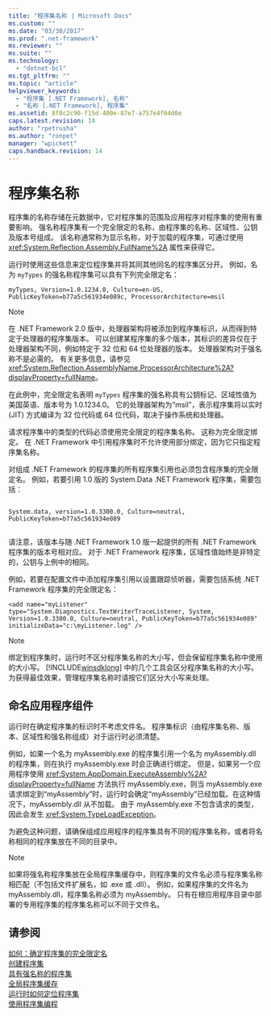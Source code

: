 ```yaml
---
title: "程序集名称 | Microsoft Docs"
ms.custom: ""
ms.date: "03/30/2017"
ms.prod: ".net-framework"
ms.reviewer: ""
ms.suite: ""
ms.technology: 
  - "dotnet-bcl"
ms.tgt_pltfrm: ""
ms.topic: "article"
helpviewer_keywords: 
  - "程序集 [.NET Framework], 名称"
  - "名称 [.NET Framework], 程序集"
ms.assetid: 8f8c2c90-f15d-400e-87e7-a757e4f04d0e
caps.latest.revision: 14
author: "rpetrusha"
ms.author: "ronpet"
manager: "wpickett"
caps.handback.revision: 14
---
```

# 程序集名称
程序集的名称存储在元数据中，它对程序集的范围及应用程序对程序集的使用有重要影响。  强名称程序集有一个完全限定的名称，由程序集的名称、区域性、公钥及版本号组成。  该名称通常称为显示名称，对于加载的程序集，可通过使用 <xref:System.Reflection.Assembly.FullName%2A> 属性来获得它。  
  
 运行时使用这些信息来定位程序集并将其同其他同名的程序集区分开。  例如，名为 `myTypes` 的强名称程序集可以具有下列完全限定名：  
  
```  
myTypes, Version=1.0.1234.0, Culture=en-US, PublicKeyToken=b77a5c561934e089c, ProcessorArchitecture=msil  
```  
  
> [!NOTE]
>  在 .NET Framework 2.0 版中，处理器架构将被添加到程序集标识，从而得到特定于处理器的程序集版本。  可以创建某程序集的多个版本，其标识的差异仅在于处理器架构不同，例如特定于 32 位和 64 位处理器的版本。  处理器架构对于强名称不是必需的。  有关更多信息，请参见 <xref:System.Reflection.AssemblyName.ProcessorArchitecture%2A?displayProperty=fullName>。  
  
 在此例中，完全限定名表明 `myTypes` 程序集的强名称具有公钥标记、区域性值为美国英语、版本号为 1.0.1234.0。  它的处理器架构为“msil”，表示程序集将以实时 \(JIT\) 方式编译为 32 位代码或 64 位代码，取决于操作系统和处理器。  
  
 请求程序集中的类型的代码必须使用完全限定的程序集名称。  这称为完全限定绑定。  在 .NET Framework 中引用程序集时不允许使用部分绑定，因为它只指定程序集名称。  
  
 对组成 .NET Framework 的程序集的所有程序集引用也必须包含程序集的完全限定名。  例如，若要引用 1.0 版的 System.Data .NET Framework 程序集，需要包括：  
  
```  
  
System.data, version=1.0.3300.0, Culture=neutral, PublicKeyToken=b77a5c561934e089  
  
```  
  
 请注意，该版本与随 .NET Framework 1.0 版一起提供的所有 .NET Framework 程序集的版本号相对应。  对于 .NET Framework 程序集，区域性值始终是非特定的，公钥与上例中的相同。  
  
 例如，若要在配置文件中添加程序集引用以设置跟踪侦听器，需要包括系统 .NET Framework 程序集的完全限定名：  
  
```  
<add name="myListener" type="System.Diagnostics.TextWriterTraceListener, System, Version=1.0.3300.0, Culture=neutral, PublicKeyToken=b77a5c561934e089" initializeData="c:\myListener.log" />  
```  
  
> [!NOTE]
>  绑定到程序集时，运行时不区分程序集名称的大小写，但会保留程序集名称中使用的大小写。  [!INCLUDE[winsdklong](../../../includes/winsdklong-md.md)] 中的几个工具会区分程序集名称的大小写。  为获得最佳效果，管理程序集名称时请按它们区分大小写来处理。  
  
## 命名应用程序组件  
 运行时在确定程序集的标识时不考虑文件名。  程序集标识（由程序集名称、版本、区域性和强名称组成）对于运行时必须清楚。  
  
 例如，如果一个名为 myAssembly.exe 的程序集引用一个名为 myAssembly.dll 的程序集，则在执行 myAssembly.exe 时会正确进行绑定。  但是，如果另一个应用程序使用 <xref:System.AppDomain.ExecuteAssembly%2A?displayProperty=fullName> 方法执行 myAssembly.exe，则当 myAssembly.exe 请求绑定到“myAssembly”时，运行时会确定“myAssembly”已经加载。在这种情况下，myAssembly.dll 从不加载。  由于 myAssembly.exe 不包含请求的类型，因此会发生 <xref:System.TypeLoadException>。  
  
 为避免这种问题，请确保组成应用程序的程序集具有不同的程序集名称，或者将名称相同的程序集放在不同的目录中。  
  
> [!NOTE]
>  如果将强名称程序集放在全局程序集缓存中，则程序集的文件名必须与程序集名称相匹配（不包括文件扩展名，如 .exe 或 .dll）。  例如，如果程序集的文件名为 myAssembly.dll，程序集名称必须为 myAssembly。  只有在根应用程序目录中部署的专用程序集的程序集名称可以不同于文件名。  
  
## 请参阅  
 [如何：确定程序集的完全限定名](../../../docs/framework/app-domains/how-to-determine-assembly-fully-qualified-name.md)   
 [创建程序集](../../../docs/framework/app-domains/create-assemblies.md)   
 [具有强名称的程序集](../../../docs/framework/app-domains/strong-named-assemblies.md)   
 [全局程序集缓存](../../../docs/framework/app-domains/gac.md)   
 [运行时如何定位程序集](../../../docs/framework/deployment/how-the-runtime-locates-assemblies.md)   
 [使用程序集编程](../../../docs/framework/app-domains/programming-with-assemblies.md)
